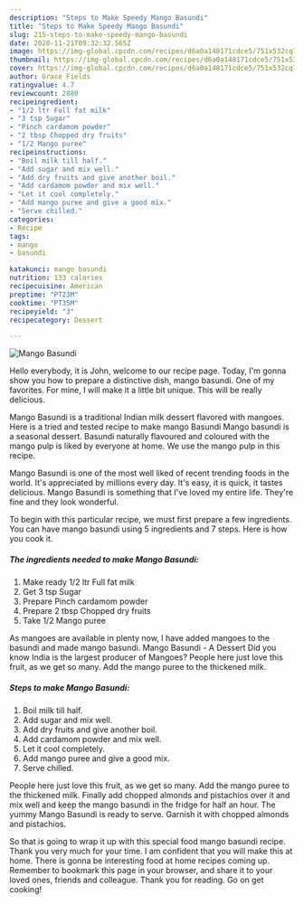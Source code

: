 ```yaml
---
description: "Steps to Make Speedy Mango Basundi"
title: "Steps to Make Speedy Mango Basundi"
slug: 215-steps-to-make-speedy-mango-basundi
date: 2020-11-21T09:32:32.565Z
image: https://img-global.cpcdn.com/recipes/d6a0a148171cdce5/751x532cq70/mango-basundi-recipe-main-photo.jpg
thumbnail: https://img-global.cpcdn.com/recipes/d6a0a148171cdce5/751x532cq70/mango-basundi-recipe-main-photo.jpg
cover: https://img-global.cpcdn.com/recipes/d6a0a148171cdce5/751x532cq70/mango-basundi-recipe-main-photo.jpg
author: Grace Fields
ratingvalue: 4.7
reviewcount: 2880
recipeingredient:
- "1/2 ltr Full fat milk"
- "3 tsp Sugar"
- "Pinch cardamom powder"
- "2 tbsp Chopped dry fruits"
- "1/2 Mango puree"
recipeinstructions:
- "Boil milk till half."
- "Add sugar and mix well."
- "Add dry fruits and give another boil."
- "Add cardamom powder and mix well."
- "Let it cool completely."
- "Add mango puree and give a good mix."
- "Serve chilled."
categories:
- Recipe
tags:
- mango
- basundi

katakunci: mango basundi 
nutrition: 133 calories
recipecuisine: American
preptime: "PT23M"
cooktime: "PT35M"
recipeyield: "3"
recipecategory: Dessert

---
```



![Mango Basundi](https://img-global.cpcdn.com/recipes/d6a0a148171cdce5/751x532cq70/mango-basundi-recipe-main-photo.jpg)

Hello everybody, it is John, welcome to our recipe page. Today, I'm gonna show you how to prepare a distinctive dish, mango basundi. One of my favorites. For mine, I will make it a little bit unique. This will be really delicious.

Mango Basundi is a traditional Indian milk dessert flavored with mangoes. Here is a tried and tested recipe to make mango Basundi Mango basundi is a seasonal dessert. Basundi naturally flavoured and coloured with the mango pulp is liked by everyone at home. We use the mango pulp in this recipe.

Mango Basundi is one of the most well liked of recent trending foods in the world. It's appreciated by millions every day. It's easy, it is quick, it tastes delicious. Mango Basundi is something that I've loved my entire life. They're fine and they look wonderful.


To begin with this particular recipe, we must first prepare a few ingredients. You can have mango basundi using 5 ingredients and 7 steps. Here is how you cook it.

<!--inarticleads1-->

##### The ingredients needed to make Mango Basundi:

1. Make ready 1/2 ltr Full fat milk
1. Get 3 tsp Sugar
1. Prepare Pinch cardamom powder
1. Prepare 2 tbsp Chopped dry fruits
1. Take 1/2 Mango puree


As mangoes are available in plenty now, I have added mangoes to the basundi and made mango basundi. Mango Basundi - A Dessert Did you know India is the largest producer of Mangoes? People here just love this fruit, as we get so many. Add the mango puree to the thickened milk. 

<!--inarticleads2-->

##### Steps to make Mango Basundi:

1. Boil milk till half.
1. Add sugar and mix well.
1. Add dry fruits and give another boil.
1. Add cardamom powder and mix well.
1. Let it cool completely.
1. Add mango puree and give a good mix.
1. Serve chilled.


People here just love this fruit, as we get so many. Add the mango puree to the thickened milk. Finally add chopped almonds and pistachios over it and mix well and keep the mango basundi in the fridge for half an hour. The yummy Mango Basundi is ready to serve. Garnish it with chopped almonds and pistachios. 

So that is going to wrap it up with this special food mango basundi recipe. Thank you very much for your time. I am confident that you will make this at home. There is gonna be interesting food at home recipes coming up. Remember to bookmark this page in your browser, and share it to your loved ones, friends and colleague. Thank you for reading. Go on get cooking!
